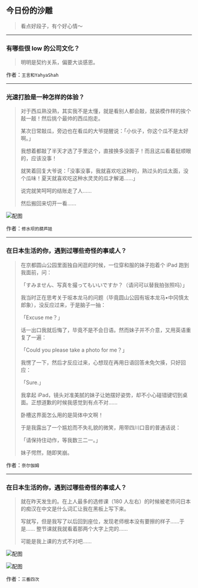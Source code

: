 ## 今日份的沙雕

> 看点好段子，有个好心情～


 
---

### 有哪些很 low 的公司文化？

> 明明是契约关系，偏要大谈感恩。


作者：`王言和YahyaShah`

---

### 光速打脸是一种怎样的体验？

> 对于西瓜熟没熟，其实我不是太懂，就是看别人都会敲，就装模作样的挨个敲一敲！然后挑个最帅的西瓜抱走。
> 
> 某次日常敲瓜，旁边也在看瓜的大爷提醒说：「小伙子，你这个瓜不是太好啊。」
> 
> 我想着都敲了半天才选了手里这个，直接换多没面子！而且这瓜看着挺顺眼的，应该没事！
> 
> 就笑着回复大爷说：「没事没事，我就喜欢吃这种的，熟过头的瓜太面，没个瓜味！夏天就喜欢吃这种水灵灵的瓜才解渴……」
> 
> 说完就笑呵呵的结账走了人……
> 
> 然后搬回来切开一看……



![配图](http://pic2.zhimg.com/70/v2-9b4a352eca2c22258401e5ff28f8d8b1_b.jpg)


作者：`修水坝的葫芦娃`

---

### 在日本生活的你，遇到过哪些奇怪的事或人？

> 在京都圆山公园里面独自闲逛的时候，一位穿和服的妹子抱着个 iPad 跑到我面前，问：
> 
> 「すみません、写真を撮ってもいいですか？（请问可以替我拍张照吗）」
> 
> 我当时正在思考关于坂本龙马的问题（毕竟圆山公园有坂本龙马•中冈慎太郎象），没反应过来，于是脑子一抽：
> 
> 「Excuse me？」
> 
> 话一出口我就后悔了，毕竟不是不会日语。然而妹子并不介意，又用英语重复了一遍：
> 
> 「Could you please take a photo for me？」
> 
> 我愣了一下，然后才反应过来，心想现在再用日语回答未免欠揍，只好回应：
> 
> 「Sure.」
> 
> 我拿起 iPad，镜头对准美腻的妹子让她摆好姿势，却不小心碰错键切到桌面。正想道歉的时候我感觉到有点不对……
> 
> 卧槽这界面怎么用的是简体中文啊！
> 
> 于是我露出了一个尴尬而不失礼貌的微笑，用带四川口音的普通话说：
> 
> 「请保持住动作，等我数三二一。」
> 
> 妹子愕然，随即笑崩。


作者：`奈尔伽姆`

---

### 在日本生活的你，遇到过哪些奇怪的事或人？

> 就在昨天发生的。在上人最多的选修课（180 人左右）的时候被老师问日本的痴汉在中文是什么词汇让我在黑板上写下来。
> 
> 写就写，但是我写了以后回到座位，发现老师根本没有要擦的样子……于是…… 整节课就我就看着那两个大字上完的……
> 
> 可能是我上课的方式不对吧……



![配图](http://pic4.zhimg.com/70/v2-8e224bd04b1ae623432663b22cadd513_b.jpg)



![配图](http://pic2.zhimg.com/70/v2-5b85754a3a223b5a97306fbd3ea39d9d_b.jpg)


作者：`三番四次`